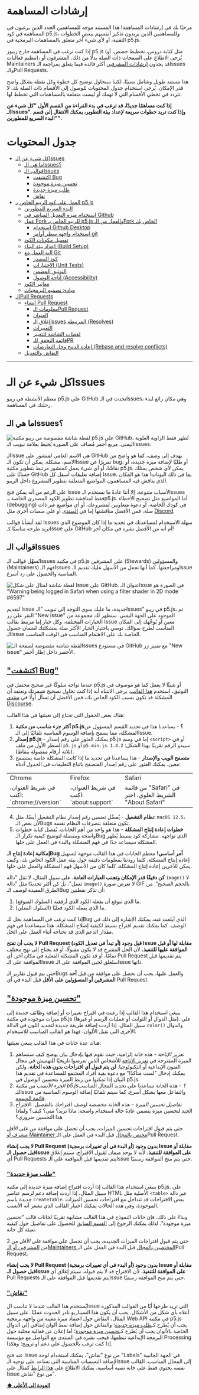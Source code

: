
# إرشادات المساهمة

مرحبًا بك في إرشادات المساهمة! هذا المستند موجه للمساهمين الجدد الذين يرغبون في المساهمة في كود p5.js، وللمساهمين الذين يريدون تذكير أنفسهم ببعض الخطوات التقنية، أو لأي شيء آخر متعلق بالمساهمات البرمجية في p5.js.

إذا كنت ترغب في المساهمة خارج ريبوز p5.js (مثل كتابة دروس، تخطيط حصص، أو تنظيم فعاليات)، يُرجى الاطلاع على الصفحات ذات الصلة بدلًا من ذلك. المشرفون أو Maintainers قد يجدون [إرشادات المشرفين](./steward_guidelines.md) أكثر فائدة فيما يتعلق بمراجعة الـIssues والـPull Requests.

هذا مستند طويل وشامل نسبيًا، لكننا سنحاول توضيح كل خطوة وكل نقطة بشكل واضح قدر الإمكان. يُرجى استخدام جدول المحتويات للوصول إلى الأقسام ذات الصلة بك. لا تتردد في تخطي الأقسام التي لا تهمك أو ليست متعلقة بالمساهمات التي تخطط لها.

**إذا كنت مساهمًا جديدًا، قد ترغب في بدء القراءة من القسم الأول "كل شيء عن الـIssues". وإذا كنت تريد خطوات سريعة لإعداد بيئة التطوير، يمكنك الانتقال إلى قسم "البدء السريع للمطورين".**




# جدول المحتويات

- [كل شيء عن الـIssues](#كل-شيء-عن-الـIssues)
  - [ما هي الـIssues؟](#ما-هي-الـIssues)
  - [قوالب الـIssues](#قوالب-الـIssues)
    - [اكتشفت Bug](#اكتشفت-Bug)
    - [تحسين ميزة موجودة](#تحسين-ميزة-موجودة)
    - [طلب ميزة جديدة](#طلب-ميزة-جديدة)
    - [نقاش](#نقاش)
- [العمل على كود الريبو الخاص بـ p5.js](#العمل-على-كود-الريبو-الخاص-بـ-p5js)
  - [البدء السريع للمطورين](#البدء-السريع-للمطورين)
  - [استخدام ميزة التعديل المباشر في Github](#استخدام-ميزة-التعديل-المباشر-في-Github)
  - [عمل Fork للريبو الخاص بـ p5.js والعمل من الـFork الخاص بك](#عمل-Fork-للريبو-الخاص-بـ-p5js-والعمل-من-الـFork-الخاص-بك)
    - [استخدام Github Desktop](#استخدام-Github-Desktop)
    - [استخدام واجهة سطر أوامر git](#استخدام-واجهة-سطر-أوامر-git)
  - [تفصيل مكونات الكود](#تفصيل-مكونات-الكود)
  - [إعداد بيئة البناء (Build Setup)](#إعداد-بيئة-البناء-Build-Setup)
  - [آلية العمل مع Git](#آلية-العمل-مع-Git)
    - [كود المصدر](#كود-المصدر)
    - [الاختبارات (Unit Tests)](#الاختبارات-Unit-Tests)
    - [التوثيق المضمن](#التوثيق-المضمن)
    - [إتاحة الوصول (Accessibility)](#إتاحة-الوصول-Accessibility)
  - [معايير الكود](#معايير-الكود)
  - [مبادئ تصميم البرمجيات](#مبادئ-تصميم-البرمجيات)
- [الـPull Requests](#الـPull-Requests)
  - [إنشاء Pull Request](#إنشاء-Pull-Request)
    - [معلومات الـPull Request](#معلومات-الـPull-Request)
    - [العنوان](#العنوان)
    - [إغلاق الـIssues المرتبطة (Resolves)](#إغلاق-الـIssues-المرتبطة-Resolves)
    - [التغييرات](#التغييرات)
    - [لقطات الشاشة للتغيير](#لقطات-الشاشة-للتغيير)
    - [قائمة التحقق للـPR](#قائمة-التحقق-للـPR)
    - [إعادة الدمج وحل التعارضات (Rebase and resolve conflicts)](#إعادة-الدمج-وحل-التعارضات-Rebase-and-resolve-conflicts)
  - [النقاش والتعديل](#النقاش-والتعديل)

---


# كل شيء عن الـIssues

معظم الأنشطة في ريبو p5.js على GitHub تحدث في الـIssues، وهي مكان رائع لبدء رحلتك في المساهمة.


## ما هي الـIssues؟

![لقطة شاشة مقصوصة من ريبو مكتبة p5.js على GitHub، تُظهر فقط الزاوية العلوية اليمنى. مربع أحمر مُضاف على الصورة يُحيط بعلامة تبويب الـIssues.](../images/issues-tab.png)

الـIssue هي الاسم العامي لمنشور على GitHub يهدف إلى وصف، كما هو واضح من الاسم، مشكلة. يمكن أن تكون الـIssue تقريرًا عن bug، أو طلبًا لإضافة ميزة جديدة، أو نقاشًا، أو أي شيء يعمل كمنشور مرتبط بتطوير مكتبة p5.js. يمكن لأي شخص يمتلك حسابًا على GitHub إضافة تعليقات أسفل كل Issue، بما في ذلك البوتات! هذا هو المكان الذي يناقش فيه المساهمون المواضيع المتعلقة بتطوير المشروع داخل الريبو.

على الرغم من أنه يمكن فتح Issue لأسباب متنوعة، إلا أننا عادةً ما نستخدم الـIssues فقط لمناقشة تطوير الكود المصدري الخاصة بـp5.js. أما المواضيع مثل تصحيح الأخطاء (debugging) في كودك الخاصة، أو دعوة متعاونين لمشروعك، أو أي مواضيع غير ذات صلة، فمن الأفضل مناقشتها إما في [المنتدى](https://discourse.processing.com) أو على منصات أخرى مثل [Discord](https://discord.gg/SHQ8dH25r9).

لقد أنشأنا قوالب Issues سهلة الاستخدام لمساعدتك في تحديد ما إذا كان الموضوع الذي تريد طرحه مناسبًا كـIssue على GitHub أم أنه من الأفضل نشره في مكان آخر!



## قوالب الـIssues

تُسهِّل قوالب الـIssues في مكتبة p5.js على المشرفين (Stewards) والمسؤولين (Maintainers) فهم الـIssues ومراجعتها. كما أنها تجعل من الأسهل عليك تقديم الـIssue المناسبة والحصول على رد أسرع.

![لقطة شاشة لمثال على شكل Issue على GitHub. عنوان الـIssue في الصورة هو "Warning being logged in Safari when using a filter shader in 2D mode #6597"](../images/github-issue.png)

لتقديم Issue جديدة، ما عليك سوى التوجه إلى تبويب "الـIssues" في ريبو p5.js، ثم النقر على زر "New issue" الموجود على الجهة اليمنى. ستظهر لك مجموعة من الخيارات المختلفة، وكل خيار إما مرتبط بقالب Issue معين أو يُوجِّهك إلى المكان المناسب لطرح سؤالك. نوصي باختيار الخيار الأكثر صلة بمشكلتك لضمان حصول الـIssue الخاصة بك على الاهتمام المناسب في الوقت المناسب.

![لقطة شاشة مقصوصة لصفحة الـIssues في مستودع GitHub مع تمييز زر "New issue" الأخضر داخل إطار أحمر.](../images/new-issue.png)


## ["اكتشفت Bug"](https://github.com/processing/p5.js/issues/new?assignees=\&labels=Bug\&projects=\&template=found-a-bug.yml)

عندما تواجه سلوكًا غير صحيح محتمل في p5.js أو شيئًا لا يعمل كما هو موصوف في التوثيق، استخدم [هذا القالب](https://github.com/processing/p5.js/issues/new?assignees=\&labels=Bug\&projects=\&template=found-a-bug.yml). يرجى الانتباه أنه إذا كنت تحاول تصحيح شيفرتك وتعتقد أن المشكلة قد تكون بسبب الكود الخاص بك، فمن الأفضل أن تسأل أولًا في [منتدى Discourse](https://discourse.processing.org).

هناك بعض الحقول التي تحتاج إلى تعبئتها في هذا القالب:

1. **أكثر جزء مناسب من مكتبة p5.js؟** - يساعدنا هذا في تحديد القسم المسؤول عن المشكلة، مما يسمح بإضافة الوسوم المناسبة تلقائيًا إلى الـIssue.
2. **إصدار p5.js** - يمكنك العثور على رقم إصدار p5.js إما في وسم `<script>` أو في السطر الأول من ملف `p5.js` أو `p5.min.js`. سيبدو الرقم تقريبًا بهذا الشكل: `1.4.2` (ثلاثة أرقام مفصولة بنقاط).
3. **متصفح الويب والإصدار** - هذا يساعدنا في تحديد ما إذا كانت المشكلة خاصة بمتصفح معين. يمكنك العثور على رقم إصدار المتصفح باتباع التعليمات في الجدول أدناه:

<table>
<tr>
<td>Chrome</td>
<td>Firefox</td>
<td>Safari</td>
</tr>
<tr>
<td>في شريط العنوان، اكتب: <br>`chrome://version`</td>
<td>في شريط العنوان، اكتب: <br>`about:support`</td>
<td>من قائمة "Safari" في الشريط العلوي، اختر "About Safari"</td>
</tr>
</table>

4. **نظام التشغيل** - يُفضَّل تضمين رقم إصدار نظام التشغيل أيضًا، مثل: `macOS 12.5`، لأن بعض الـBugs تكون متعلقة بتصرفات النظام نفسه.
5. **خطوات إعادة إنتاج المشكلة** - هذا هو واحد من أهم الخانات. يُفضل كتابة خطوات واضحة ومفصلة لتوضيح كيفية تكرار الـBug الذي تواجهه. مشاركة كود بسيط يُظهر المشكلة سيساعد جدًا في فهم المشكلة والبدء في العمل على حلها.

**إمكانية إعادة إنتاج الـBug أمر أساسي!** معظم الخانات في هذا القالب موجهة لتسهيل إعادة إنتاج المشكلة. كلما زودتنا بمعلومات دقيقة حول بيئة عمل الكود الخاص بك، وكيف يمكن للآخرين إعادة إنتاج المشكلة، كلما كان من الأسهل فهم المشكلة والعمل على حلها.

**كن دقيقًا قدر الإمكان وتجنب العبارات العامة**. على سبيل المثال، لا تقل "دالة `image()` لا تعمل"، بل كن أكثر تحديدًا مثل "دالة `image()` لا تعرض صورة GIF بالحجم الصحيح". من الطرق المفيدة لوصف الـBug أن تذكر نقطتين:

1. ما الذي تتوقع أن يفعله الكود الذي أرفقته (السلوك المتوقع).
2. ما الذي يفعله الكود فعليًا (السلوك الفعلي).

إذا كنت ترغب في المساهمة بحل للـBug الذي أبلغت عنه، يمكنك الإشارة إلى ذلك في الوصف. كما يمكنك تقديم اقتراح بسيط لكيفية إصلاح المشكلة. هذا سيساعدنا في فهم مقدار الدعم الذي قد تحتاجه أثناء العمل على الحل.

**لا يجب أن تفتح Pull Request (أو تبدأ في تعديل الكود) قبل وجود Issue مقابلة لها أو قبل الموافقة عليها للتنفيذ.** لأن الحل المقترح قد لا يكون مقبولًا، أو قد يحتاج إلى نهج مختلف تمامًا، أو قد تكون المشكلة الفعلية في مكان آخر. أي Pull Request يتم تقديمها قبل الموافقة على الـIssue ستُغلق لحين الموافقة على الـIssue ذاتها.

حتى يتم قبول تقارير الـBugs والعمل عليها، يجب أن تحصل على موافقة من قبل **أحد المشرفين أو المسؤولين على الأقل** قبل البدء في أي Pull Request.


## ["تحسين ميزة موجودة"](https://github.com/processing/p5.js/issues/new?assignees=\&labels=Enhancement\&projects=\&template=existing-feature-enhancement.yml)

ينبغي استخدام هذا القالب إذا رغبت في اقتراح تغييرات أو إضافة وظائف جديدة إلى ميزات موجودة في مكتبة p5.js (مثل الدوال أو الثوابت أو عمليات الرسم أو غيرها). على سبيل المثال، إذا أردت إضافة طريقة جديدة لتحديد اللون في الدالة `color()` والدوال الأخرى التي تقبل الألوان، فهذا هو القالب المناسب للاستخدام.

هناك عدة خانات في هذا القالب ينبغي تعبئتها:

1. *تعزيز الإتاحة* - هذه خانة إلزامية، حيث تقوم فيها بإدخال بيان يوضح كيف ستساهم الميزة المقترحة في [تعزيز الإتاحة](./access.md) للأشخاص الذين تعرضوا تاريخيًا للتهميش في مجال الفنون الإبداعية أو التكنولوجيا. **لن يتم قبول أي اقتراحات بدون هذه الخانة**، ولكن يمكنك إدخال "لست متأكدًا" مع دعوة بقية أفراد المجتمع للمساعدة في تقديم هذا البيان إذا تمكنوا من ربط الميزة بتحسين الوصول في p5.js.
2. *الجزء الأنسب من مكتبة p5.js؟* - هذه الخانة تساعدنا على تحديد المجال المناسب للـIssue والتفاعل معها بشكل أسرع. كما سيتم تلقائيًا إضافة الوسوم المناسبة من [قائمة الوسوم](https://github.com/processing/p5.js/labels).
3. *تفاصيل تحسين الميزة* - هذه الخانة مخصصة لوصف اقتراحك بالتفصيل. الاقتراح الجيد لتحسين ميزة يتضمن عادةً حالة استخدام واضحة: ماذا تريد؟ متى؟ كيف؟ ولماذا هذا التحسين ضروري؟

حتى يتم قبول اقتراحات تحسين الميزات، يجب أن تحصل على موافقة من *على الأقل* [مشرف أو Maintainer مختص بالمجال](https://github.com/processing/p5.js#stewards) قبل البدء في العمل على الـPull Request.

**لا يجب إنشاء Pull Request (أو البدء في أي تغييرات برمجية) بدون وجود Issue مقابلة أو قبل حصول الـIssue على الموافقة للتنفيذ**، لأنه لا يوجد ضمان لقبول الاقتراح. سيتم إغلاق أي Pull Requests يتم تقديمها قبل الموافقة على الـIssue حتى يتم منح الموافقة رسميًا.


### ["طلب ميزة جديدة"](https://github.com/processing/p5.js/issues/new?assignees=\&labels=Feature+Request\&projects=\&template=feature-request.yml)

ينبغي استخدام هذا القالب إذا أردت اقتراح إضافة ميزة جديدة إلى مكتبة p5.js. على سبيل المثال، إذا أردت إضافة دعم لرسم عناصر HTML الأصلية مثل `<table>` عبر دالة جديدة باسم `createTable`. بعض الاقتراحات قد تتداخل مع اقتراحات تحسين الميزات الموجودة، وفي هذه الحالات يمكنك اختيار القالب الذي تشعر أنه الأنسب.

وبناءً على ذلك، فإن خانات النموذج في هذا القالب مشابهة تقريبًا لخانات قالب "تحسين ميزة موجودة". لذلك يمكنك الرجوع إلى [القسم السابق](#existing-feature-enhancement) للحصول على تفاصيل حول كيفية تعبئة كل خانة.

حتى يتم قبول اقتراحات الميزات الجديدة، يجب أن تحصل على موافقة *على الأقل* من 2 من [المشرفين أو الـMaintainers المختصين بالمجال](https://github.com/processing/p5.js#stewards) قبل البدء في العمل على الـPull Request.

**لا يجب إنشاء Pull Request (أو البدء في أي تغييرات برمجية) بدون وجود Issue مقابلة أو قبل حصول الـIssue على الموافقة للتنفيذ**، لأن الاقتراح قد لا يتم قبوله. سيتم إغلاق أي Pull Requests يتم تقديمها قبل الموافقة على الـIssue حتى يتم منح الموافقة رسميًا.


### ["نقاش"](https://github.com/processing/p5.js/issues/new?assignees=\&labels=Discussion\&projects=\&template=discussion.yml)

يُستخدم هذا القالب عندما لا تناسب الIssue التي تريد طرحها أيًا من القوالب المذكورة أعلاه بأي شكل من الأشكال. يجب أن يكون هذا السيناريو نادر الحدوث عمليًا. على سبيل المثال، النقاش حول اعتماد ميزة معينة من واجهة برمجية Web API في مكتبة p5.js يجب أن يُطرح كـ[طلب ميزة جديدة](#new-feature-request)؛ والنقاش حول إضافة نمط ألوان إضافي إلى الدوال الخاصة بالألوان يجب أن يُطرح كـ[تحسين ميزة موجودة](#existing-feature-enhancement)؛ أما إعلان عن فعالية محلية حول البرمجة الإبداعية تنظمها، فيجب نشره في المنتدى مع التواصل مع مؤسسة Processing إذا كنت ترغب بالحصول على دعم أو ترويج؛ وهكذا.

عند فتح Issue من نوع "نقاش"، يمكنك استخدام لوحة "Labels" في الجهة الجانبية لإضافة التسميات المناسبة التي تساعد على توجيه الـIssue إلى المجال المناسب. القالب نفسه يحتوي فقط على خانة نصية أساسية. يمكنك الاطلاع على [هذا الرابط](https://github.com/processing/p5.js/issues/6517) كمثال على Issue من نوع "نقاش".

[**⬆ العودة إلى الأعلى**](#إرشادات-المساهمة)
